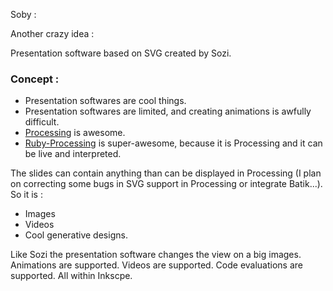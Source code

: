Soby :

Another crazy idea :

Presentation software based on SVG created by Sozi.

### Concept :

* Presentation softwares are cool things.
* Presentation softwares are limited, and creating animations is
  awfully difficult.
* [Processing](http://processing.org) is awesome.
* [Ruby-Processing](https://github.com/jashkenas/ruby-processing) is
  super-awesome, because it is Processing and it can be live and
  interpreted.


The slides can contain anything than can be displayed in Processing (I
plan on correcting some bugs in SVG support in Processing or integrate
Batik...). So it is :
- Images
- Videos
- Cool generative designs.


Like Sozi the presentation software changes the view on a big images.
Animations are supported.
Videos are supported.
Code evaluations are supported.
All within Inkscpe.


